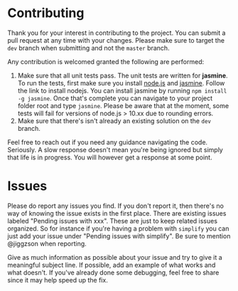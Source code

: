 # Contributing
Thank you for your interest in contributing to the project. You can submit a pull request at any time with your changes. Please make sure to target the `dev` branch when submitting and not the `master` branch.

Any contribution is welcomed granted the following are performed:

 1. Make sure that all unit tests pass. The unit tests are written for **jasmine**. To run the tests, first make sure you install [node.js](https://nodejs.org/en/download/) and [jasmine](https://www.npmjs.com/package/jasmine). Follow the link to install nodejs. You can install jasmine by running `npm install -g jasmine`. Once that's complete you can navigate to your project folder root and type `jasmine`. Please be aware that at the moment, some tests will fail for versions of node.js > 10.xx due to rounding errors.
 2. Make sure that there's isn't already an existing solution on the `dev` branch.

Feel free to reach out if you need any guidance navigating the code. Seriously. A slow response doesn't mean you're being ignored but simply that life is in progress. You will however get a response at some point.

# Issues
Please do report any issues you find. If you don't report it, then there's no way of knowing the issue exists in the first place. There are existing issues labeled "Pending issues with xxx". These are just to keep related issues organized. So for instance if you're having a problem with `simplify` you can just add your issue under "Pending issues with simplify". Be sure to mention @jiggzson when reporting.

Give as much information as possible about your issue and try to give it a meaningful subject line. If possible, add an example of what works and what doesn't. If you've already done some debugging, feel free to share since it may help speed up the fix.